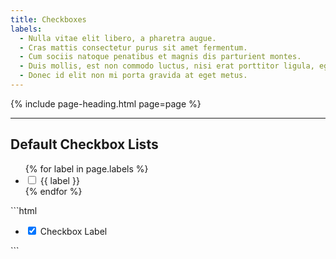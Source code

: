 ```yaml
---
title: Checkboxes
labels:
  - Nulla vitae elit libero, a pharetra augue.
  - Cras mattis consectetur purus sit amet fermentum.
  - Cum sociis natoque penatibus et magnis dis parturient montes.
  - Duis mollis, est non commodo luctus, nisi erat porttitor ligula, eget lacinia.
  - Donec id elit non mi porta gravida at eget metus.
---
```


{% include page-heading.html page=page %}

---

## Default Checkbox Lists
<ul class="input-list">
  {% for label in page.labels %}
    <li class="input-item">
      <input id="checkbox-default-{{ forloop.index }}" name="radio-list" type="checkbox" class="input input-checkbox" {% if forloop.index == 1 %}checked{% endif %} />
      <label for="checkbox-default-{{ forloop.index }}" class="input-label">{{ label }}</label>
    </li>
  {% endfor %}
</ul>
```html
<ul class="input-list">
  <li class="input-item">
    <input id="checkbox-id" name="checkbox-name" type="checkbox" class="input input-checkbox" checked />
    <label for="checkbox-id" class="input-label">Checkbox Label</label>
  </li>
</ul>
```
